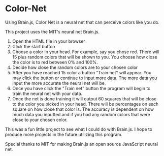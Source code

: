 # Color-Net
Using Brain.js, Color Net is a neural net that can perceive colors like you do.   

This project uses the MIT's neural net Brain.js.

1. Open the HTML file in your browser
2. Click the start button
3. Choose a color in your head. For example, say you chose red. There will 15 plus random colors that will be shown to you. You choose how close the color is to red between 0% and 100%.
4. Decide how close the random colors are to your chosen color
5. After you have reached 15 color a button "Train net" will appear. You may click the button or continue to input more data. The more data you input the more accurate the neural net will be. 
6. Once you have click the "Train net" button the program will begin to train the neural net with your data. 
7. Once the net is done training it will output 60 squares that will be close to the color you picked in your head. There will be percentages on each square on how close that color is. The accuracy is dependent on how much data you inputted and if you had any random colors that were close to your chosen color.

This was a fun little project to see what I could do with Brain.js. I hope to produce more projects in the future utilizing this program. 

Special thanks to MIT for making Brain.js an open source JavaScript neural net.

